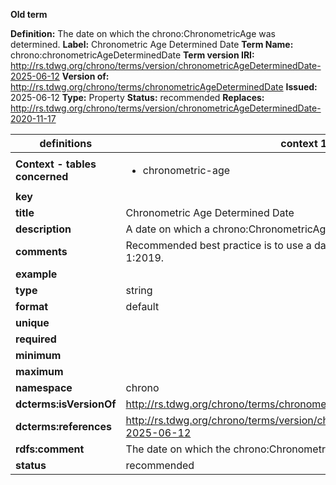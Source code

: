 **Old term**

**Definition:** The date on which the chrono:ChronometricAge was determined.
**Label:** Chronometric Age Determined Date
**Term Name:** chrono:chronometricAgeDeterminedDate
**Term version IRI:** http://rs.tdwg.org/chrono/terms/version/chronometricAgeDeterminedDate-2025-06-12
**Version of:** http://rs.tdwg.org/chrono/terms/chronometricAgeDeterminedDate
**Issued:** 2025-06-12
**Type:** Property
**Status:** recommended
**Replaces:** http://rs.tdwg.org/chrono/terms/version/chronometricAgeDeterminedDate-2020-11-17


| definitions | context 1 |
|-|-|
| **Context - tables concerned** | <ul><li>chronometric-age</li></ul> |
| **key** |  |
| **title** | Chronometric Age Determined Date |
| **description** | A date on which a chrono:ChronometricAge was determined. |
| **comments** | Recommended best practice is to use a date that conforms to ISO 8601-1:2019. |
| **example** |  |
| **type** | string |
| **format** | default |
| **unique** |  |
| **required** |  |
| **minimum** |  |
| **maximum** |  |
| **namespace** | chrono |
| **dcterms:isVersionOf** | http://rs.tdwg.org/chrono/terms/chronometricAgeDeterminedDate |
| **dcterms:references** | http://rs.tdwg.org/chrono/terms/version/chronometricAgeDeterminedDate-2025-06-12 |
| **rdfs:comment** | The date on which the chrono:ChronometricAge was determined. |
| **status** | recommended |
